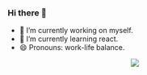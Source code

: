 ### Hi there 👋
- 🔭 I’m currently working on myself. 
- 🌱 I’m currently learning react.
- 😄 Pronouns: work-life balance.
<div align="center"> <img src="https://metrics.lecoq.io/xoyimi?template=classic&config.timezone=Asia%2FShanghai"> </div>

